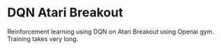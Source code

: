 # DQN Atari Breakout

Reinforcement learning using DQN on Atari Breakout using Openai gym. Training takes very long.
